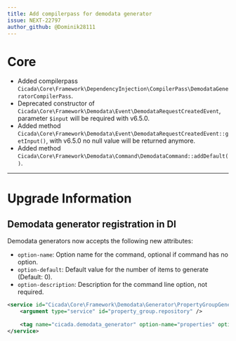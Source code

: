 ```yaml
---
title: Add compilerpass for demodata generator
issue: NEXT-22797
author_github: @Dominik28111
---
```

# Core
* Added compilerpass `Cicada\Core\Framework\DependencyInjection\CompilerPass\DemodataGeneratorCompilerPass`.
* Deprecated constructor of `Cicada\Core\Framework\Demodata\Event\DemodataRequestCreatedEvent`, parameter `$input` will be required with v6.5.0.
* Added method `Cicada\Core\Framework\Demodata\Event\DemodataRequestCreatedEvent::getInput()`, with v6.5.0 no null value will be returned anymore.
* Added method `Cicada\Core\Framework\Demodata\Command\DemodataCommand::addDefault()`.
___
# Upgrade Information

## Demodata generator registration in DI

Demodata generators now accepts the following new attributes:
* `option-name`: Option name for the command, optional if command has no option.
* `option-default`: Default value for the number of items to generate (Default: 0).
* `option-description`: Description for the command line option, not required.

```xml
<service id="Cicada\Core\Framework\Demodata\Generator\PropertyGroupGenerator">
    <argument type="service" id="property_group.repository" />
    
    <tag name="cicada.demodata_generator" option-name="properties" option-default="10" option-description="Property group count (option count rand(30-300))"/>
</service>
```
